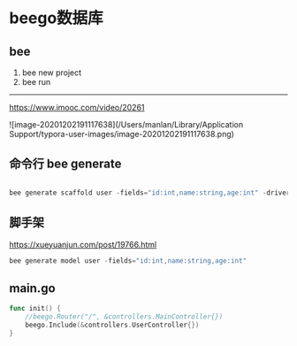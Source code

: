 # beego数据库



## bee

1. bee new project
2. bee run

---

https://www.imooc.com/video/20261

![image-20201202191117638](/Users/manlan/Library/Application Support/typora-user-images/image-20201202191117638.png)

## 命令行 bee generate

```go

bee generate scaffold user -fields="id:int,name:string,age:int" -driver=mysql -conn="root:root@tcp(127.0.0.1:3306)/go"

```

## 脚手架

https://xueyuanjun.com/post/19766.html

```go
bee generate model user -fields="id:int,name:string,age:int"
```

## main.go

```go
func init() {
    //beego.Router("/", &controllers.MainController{})
    beego.Include(&controllers.UserController{})
}
```

